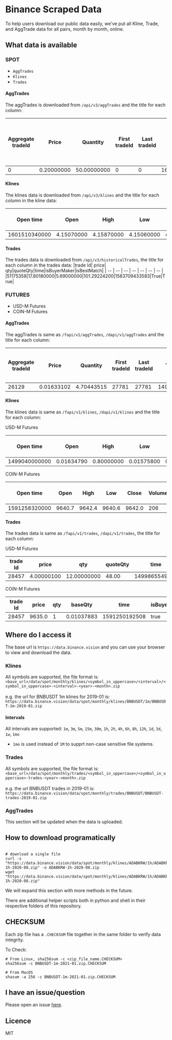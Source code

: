 # Binance Scraped Data

To help users download our public data easily, we've put all Kline, Trade, and AggTrade data for all pairs, month by month, online.


## What data is available

### SPOT

* `AggTrades`
* `Klines`
* `Trades`


#### AggTrades
The aggTrades is downloaded from `/api/v3/aggTrades` and the title for each column:

|Aggregate tradeId|Price|Quantity|First tradeId|Last tradeId|Timestamp|Was the buyer the maker|Was the trade the best price match|
| -- | -- | -- | -- | -- | -- | -- | -- |
|0|0.20000000|50.00000000|0|0|1608872400000|False|True|

#### Klines
The klines data is downloaded from `/api/v3/klines` and the title for each column in the kline data:

|Open time|Open|High|Low|Close|Volume|Close time|Quote asset volume|Number of trades|Taker buy base asset volume|Taker buy quote asset volume|Ignore|
| -- | -- | -- | -- | -- | -- | -- | -- | -- | -- | -- | -- |
|1601510340000|4.15070000|4.15870000|4.15060000|4.15540000|539.23000000|1601510399999|2240.39860900|13|401.82000000|1669.98121300|0|

#### Trades
The trades data is downloaded from `/api/v3/historicalTrades`, the title for each column in the trades data:
|trade Id| price| qty|quoteQty|time|isBuyerMaker|isBestMatch|
| -- | -- | -- | -- | -- | -- | -- |
|51175358|17.80180000|5.69000000|101.29224200|1583709433583|True|True|



### FUTURES
* USD-M Futures
* COIN-M Futures

#### AggTrades
The aggTrades is same as `/fapi/v1/aggTrades`, `/dapi/v1/aggTrades` and the title for each column:

|Aggregate tradeId|Price|Quantity|First tradeId|Last tradeId|Timestamp|Was the buyer the maker|
| -- | -- | -- | -- | -- | -- | -- |
|26129|0.01633102|4.70443515|27781|27781|1498793709153|true|

#### Klines
The klines data is same as `/fapi/v1/klines`, `/dapi/v1/klines` and the title for each column:

USD-M Futures

|Open time|Open|High|Low|Close|Volume|Close time|Quote asset volume|Number of trades|Taker buy base asset volume|Taker buy quote asset volume|Ignore|
| -- | -- | -- | -- | -- | -- | -- | -- | -- | -- | -- | -- |
|1499040000000|0.01634790|0.80000000|0.01575800|0.01577100|148976.11427815|1499644799999|2434.19055334|308|1756.87402397|28.46694368|17928899.62484339|

COIN-M Futures

|Open time|Open|High|Low|Close|Volume|Close time|Base asset volume|Number of trades|Taker buy volume|Taker buy base asset volume|Ignore|
| -- | -- | -- | -- | -- | -- | -- | -- | -- | -- | -- | -- |
|1591258320000|9640.7|9642.4|9640.6|9642.0|206|1591258379999|2.13660389|48|119|1.23424865|0|

#### Trades
The trades data is same as `/fapi/v1/trades`, `/dapi/v1/trades`, the title for each column:

USD-M Futures

|trade Id| price| qty|quoteQty|time|isBuyerMaker|
| -- | -- | -- | -- | -- | -- |
|28457|4.00000100|12.00000000|48.00|1499865549590|true|

COIN-M Futures

|trade Id| price| qty|baseQty|time|isBuyerMaker|
| -- | -- | -- | -- | -- | -- |
|28457|9635.0|1|0.01037883|1591250192508|true|

## Where do I access it

The base url is `https://data.binance.vision` and you can use your browser to view and download the data.

### Klines

All symbols are supported, the file format is:<br/>
`<base_url>/data/spot/monthly/klines/<symbol_in_uppercase>/<interval>/<symbol_in_uppercase>-<interval>-<year>-<month>.zip`<br/><br/>
e.g. the url for BNBUSDT 1m klines for 2019-01 is:<br/>
`https://data.binance.vision/data/spot/monthly/klines/BNBUSDT/1m/BNBUSDT-1m-2019-01.zip`


#### Intervals

All intervals are supported: 
`1m`, `3m`, `5m`, `15m`, `30m`, `1h`, `2h`, `4h`, `6h`, `8h`, `12h`, `1d`, `3d`, `1w`, `1mo`
- `1mo` is used instead of `1M` to supprt non-case sensitive file systems.

### Trades

All symbols are supported, the file format is:<br/>
`<base_url>/data/spot/monthly/trades/<symbol_in_uppercase>/<symbol_in_uppercase>-trades-<year>-<month>.zip`<br/><br/>
e.g. the url BNBUSDT trades in 2019-01 is:<br/>
`https://data.binance.vision/data/spot/monthly/trades/BNBUSDT/BNBUSDT-trades-2019-01.zip`

### AggTrades

This section will be updated when the data is uploaded.


## How to download programatically

```shell

# download a single file
curl -s "https://data.binance.vision/data/spot/monthly/klines/ADABKRW/1h/ADABKRW-1h-2020-08.zip" -o ADABKRW-1h-2020-08.zip
wget "https://data.binance.vision/data/spot/monthly/klines/ADABKRW/1h/ADABKRW-1h-2020-08.zip"
```

We will expand this section with more methods in the future.

There are additional helper scripts both in python and shell in their respective folders of this repository.

## CHECKSUM
Each zip file has a `.CHECKSUM` file together in the same folder to verify data integrity.

To Check:

```shell
# From Linux, sha256sum -c <zip_file_name.CHECKSUM>
sha256sum -c BNBUSDT-1m-2021-01.zip.CHECKSUM

# From MacOS
shasum -a 256 -c BNBUSDT-1m-2021-01.zip.CHECKSUM
```


## I have an issue/question

Please open an issue [here](https://github.com/binance/binance-public-data/issues). 

## Licence
MIT
